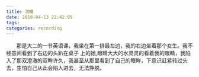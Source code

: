 ```yaml
---
title: 清瞳
date: 2018-04-13 22:42:05
tags:
categories: recording
---
```


&emsp;&emsp;那是大二的一节英语课，我坐在第一排最左边，我的右边坐着那个女生。我不经意间看到了右边的头趴在桌子
上的她,眼睛大大的水灵灵的看着我的眼睛，我陷入了那双澄澈的双眸许久，我甚至从那里看到了自己的眼眸，下意识赶紧转过头去，生怕自己从此会陷入进去，无法挣脱。
